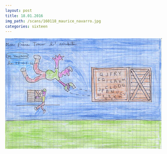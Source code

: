 ```yaml
---
layout: post
title: 18.01.2016
img_path: /scans/160118_maurice_navarro.jpg
categories: sixteen
---
```


![](/scans/160118_maurice_navarro_720.jpg)

